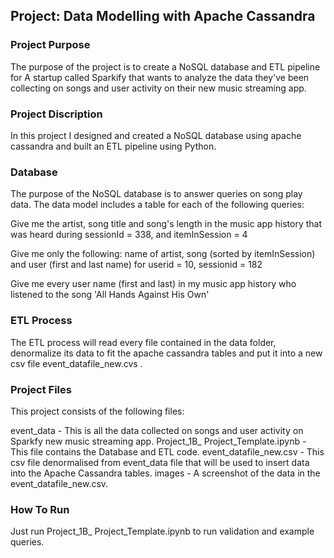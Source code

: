 ## Project: Data Modelling with Apache Cassandra

### Project Purpose

The purpose of the project is to create a NoSQL database and ETL pipeline for A startup called Sparkify that wants to analyze the data they've been collecting on songs and user activity on their new music streaming app.

### Project Discription
In this project I designed and created a NoSQL database using apache cassandra and built an ETL pipeline using Python.

### Database
The purpose of the NoSQL database is to answer queries on song play data. The data model includes a table for each of the following queries:

Give me the artist, song title and song's length in the music app history that was heard during sessionId = 338, and itemInSession = 4

Give me only the following: name of artist, song (sorted by itemInSession) and user (first and last name) for userid = 10, sessionid = 182

Give me every user name (first and last) in my music app history who listened to the song 'All Hands Against His Own'

### ETL Process
The ETL process will read every file contained in the data folder, denormalize its data to fit the apache cassandra tables and put it into a new csv file event_datafile_new.cvs .

### Project Files
This project consists of the following files:

event_data - This is all the data collected on songs and user activity on Sparkfy new music streaming app.
Project_1B_ Project_Template.ipynb - This file contains the Database and ETL code.
event_datafile_new.csv - This csv file denormalised from event_data file that will be used to insert data into the Apache Cassandra tables.
images - A screenshot of the data in the event_datafile_new.csv.

### How To Run
Just run Project_1B_ Project_Template.ipynb to run validation and example queries.

